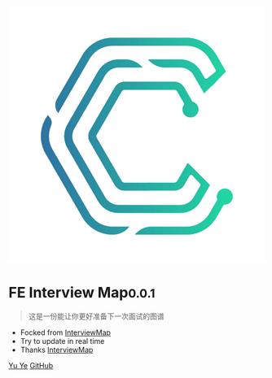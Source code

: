 ![logo](_images/logo.png)

# FE Interview Map<small>0.0.1</small>

> 这是一份能让你更好准备下一次面试的图谱

- Focked from [InterviewMap](https://github.com/InterviewMap/CS-Interview-Knowledge-Map)
- Try to update in real time
- Thanks [InterviewMap](https://github.com/InterviewMap/CS-Interview-Knowledge-Map)

[Yu Ye](https://chenyeah.com)
[GitHub](https://github.com/cyea/fe.chenyeah.com/)
